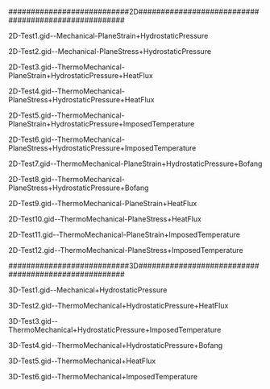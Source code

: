 ###########################2D#####################################################

2D-Test1.gid--Mechanical-PlaneStrain+HydrostaticPressure

2D-Test2.gid--Mechanical-PlaneStress+HydrostaticPressure

2D-Test3.gid--ThermoMechanical-PlaneStrain+HydrostaticPressure+HeatFlux

2D-Test4.gid--ThermoMechanical-PlaneStress+HydrostaticPressure+HeatFlux

2D-Test5.gid--ThermoMechanical-PlaneStrain+HydrostaticPressure+ImposedTemperature

2D-Test6.gid--ThermoMechanical-PlaneStress+HydrostaticPressure+ImposedTemperature

2D-Test7.gid--ThermoMechanical-PlaneStrain+HydrostaticPressure+Bofang

2D-Test8.gid--ThermoMechanical-PlaneStress+HydrostaticPressure+Bofang

2D-Test9.gid--ThermoMechanical-PlaneStrain+HeatFlux

2D-Test10.gid--ThermoMechanical-PlaneStress+HeatFlux

2D-Test11.gid--ThermoMechanical-PlaneStrain+ImposedTemperature

2D-Test12.gid--ThermoMechanical-PlaneStress+ImposedTemperature


###########################3D#####################################################

3D-Test1.gid--Mechanical+HydrostaticPressure

3D-Test2.gid--ThermoMechanical+HydrostaticPressure+HeatFlux

3D-Test3.gid--ThermoMechanical+HydrostaticPressure+ImposedTemperature

3D-Test4.gid--ThermoMechanical+HydrostaticPressure+Bofang

3D-Test5.gid--ThermoMechanical+HeatFlux

3D-Test6.gid--ThermoMechanical+ImposedTemperature
